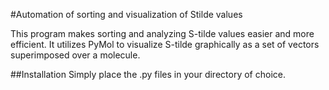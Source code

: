 #Automation of sorting and visualization of Stilde values

This program makes sorting and analyzing S-tilde values easier and more efficient. It utilizes PyMol to visualize S-tilde graphically as a set of vectors superimposed over a molecule.

##Installation
Simply place the .py files in your directory of choice.
